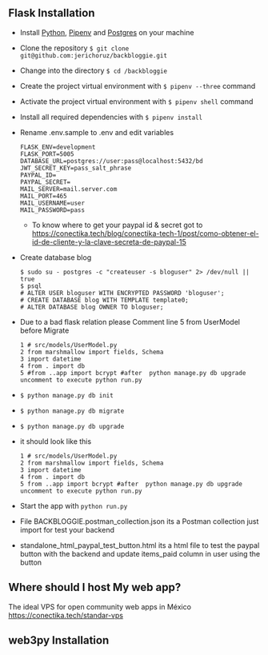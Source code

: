 ## Flask Installation
  - Install [Python](https://www.python.org/downloads/), [Pipenv](https://docs.pipenv.org/) and [Postgres](https://www.postgresql.org/) on your machine
  - Clone the repository `$ git clone git@github.com:jerichoruz/backbloggie.git`
  - Change into the directory `$ cd /backbloggie`
  - Create the project virtual environment with `$ pipenv --three` command
  - Activate the project virtual environment with `$ pipenv shell` command
  - Install all required dependencies with `$ pipenv install`
  - Rename .env.sample to .env and edit variables
      ```
      FLASK_ENV=development
      FLASK_PORT=5005
      DATABASE_URL=postgres://user:pass@localhost:5432/bd
      JWT_SECRET_KEY=pass_salt_phrase
      PAYPAL_ID=
      PAYPAL_SECRET=
      MAIL_SERVER=mail.server.com
      MAIL_PORT=465
      MAIL_USERNAME=user
      MAIL_PASSWORD=pass
      ```
    - To know where to get your paypal id & secret got to https://conectika.tech/blog/conectika-tech-1/post/como-obtener-el-id-de-cliente-y-la-clave-secreta-de-paypal-15

  - Create database blog
      ```
      $ sudo su - postgres -c "createuser -s bloguser" 2> /dev/null || true
      $ psql
      # ALTER USER bloguser WITH ENCRYPTED PASSWORD 'bloguser';
      # CREATE DATABASE blog WITH TEMPLATE template0;
      # ALTER DATABASE blog OWNER TO bloguser;
      ```
  - Due to a bad flask relation please Comment line 5 from UserModel before Migrate
      ```
      1 # src/models/UserModel.py
      2 from marshmallow import fields, Schema
      3 import datetime
      4 from . import db
      5 #from ..app import bcrypt #after  python manage.py db upgrade uncomment to execute python run.py
      ```
  - `$ python manage.py db init`
  - `$ python manage.py db migrate`
  - `$ python manage.py db upgrade`
  - it should look like this
      ```
      1 # src/models/UserModel.py
      2 from marshmallow import fields, Schema
      3 import datetime
      4 from . import db
      5 from ..app import bcrypt #after  python manage.py db upgrade uncomment to execute python run.py
      ```
  
  - Start the app with `python run.py`
  - File BACKBLOGGIE.postman_collection.json its a Postman collection just import for test your backend
  - standalone_html_paypal_test_button.html its a html file to test the paypal button with the backend and update items_paid column in user using the button
   
## Where should I host My web app?
The ideal VPS for open community web apps in México https://conectika.tech/standar-vps

## web3py Installation
